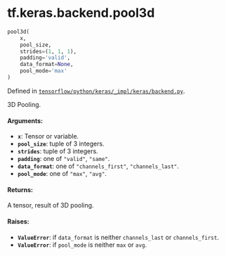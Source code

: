 <div itemscope itemtype="http://developers.google.com/ReferenceObject">
<meta itemprop="name" content="tf.keras.backend.pool3d" />
</div>

# tf.keras.backend.pool3d

``` python
pool3d(
    x,
    pool_size,
    strides=(1, 1, 1),
    padding='valid',
    data_format=None,
    pool_mode='max'
)
```



Defined in [`tensorflow/python/keras/_impl/keras/backend.py`](https://www.tensorflow.org/code/tensorflow/python/keras/_impl/keras/backend.py).

3D Pooling.

#### Arguments:

* <b>`x`</b>: Tensor or variable.
* <b>`pool_size`</b>: tuple of 3 integers.
* <b>`strides`</b>: tuple of 3 integers.
* <b>`padding`</b>: one of `"valid"`, `"same"`.
* <b>`data_format`</b>: one of `"channels_first"`, `"channels_last"`.
* <b>`pool_mode`</b>: one of `"max"`, `"avg"`.


#### Returns:

A tensor, result of 3D pooling.


#### Raises:

* <b>`ValueError`</b>: if `data_format` is neither
        `channels_last` or `channels_first`.
* <b>`ValueError`</b>: if `pool_mode` is neither `max` or `avg`.
